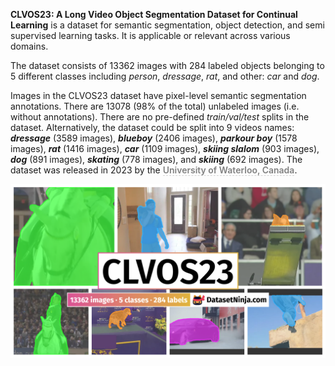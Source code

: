 **CLVOS23: A Long Video Object Segmentation Dataset for Continual Learning** is a dataset for semantic segmentation, object detection, and semi supervised learning tasks. It is applicable or relevant across various domains. 

The dataset consists of 13362 images with 284 labeled objects belonging to 5 different classes including *person*, *dressage*, *rat*, and other: *car* and *dog*.

Images in the CLVOS23 dataset have pixel-level semantic segmentation annotations. There are 13078 (98% of the total) unlabeled images (i.e. without annotations). There are no pre-defined <i>train/val/test</i> splits in the dataset. Alternatively, the dataset could be split into 9 videos names: ***dressage*** (3589 images), ***blueboy*** (2406 images), ***parkour boy*** (1578 images), ***rat*** (1416 images), ***car*** (1109 images), ***skiing slalom*** (903 images), ***dog*** (891 images), ***skating*** (778 images), and ***skiing*** (692 images). The dataset was released in 2023 by the <span style="font-weight: 600; color: grey; border-bottom: 1px dashed #d3d3d3;">University of Waterloo, Canada</span>.

<img src="https://github.com/dataset-ninja/clvos23/raw/main/visualizations/poster.png">
